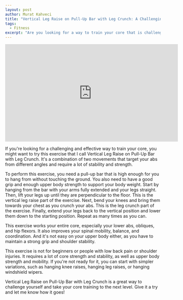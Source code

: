 ```yaml
---
layout: post
author: Murat Kahveci
title: "Vertical Leg Raise on Pull-Up Bar with Leg Crunch: A Challenging Core Exercise"
tags: 
  - Fitness
excerpt: "Are you looking for a way to train your core that is challenging and effective? Try Vertical Leg Raise on Pull-Up Bar with Leg Crunch, an exercise that combines two movements to target your abs from different angles. You need a pull-up bar, a good grip, and enough upper body strength to do this exercise. You also need a lot of core strength and stability, as well as spinal mobility, balance, and coordination. This exercise is not for beginners or people with low back pain or shoulder injuries. If you want to learn how to do this exercise and see some simpler variations, read the full post here."
---
```


<iframe width="560" height="315" src="https://www.youtube.com/embed/-Blz4gu3-3U?si=ipzzEGSoW9bwxv0s" title="YouTube video player" frameborder="0" allow="accelerometer; autoplay; clipboard-write; encrypted-media; gyroscope; picture-in-picture; web-share" allowfullscreen></iframe>

If you're looking for a challenging and effective way to train your core, you might want to try this exercise that I call Vertical Leg Raise on Pull-Up Bar with Leg Crunch. It's a combination of two movements that target your abs from different angles and require a lot of stability and strength.

To perform this exercise, you need a pull-up bar that is high enough for you to hang from without touching the ground. You also need to have a good grip and enough upper body strength to support your body weight. Start by hanging from the bar with your arms fully extended and your legs straight. Then, lift your legs up until they are perpendicular to the floor. This is the vertical leg raise part of the exercise. Next, bend your knees and bring them towards your chest as you crunch your abs. This is the leg crunch part of the exercise. Finally, extend your legs back to the vertical position and lower them down to the starting position. Repeat as many times as you can. 

This exercise works your entire core, especially your lower abs, obliques, and hip flexors. It also improves your spinal mobility, balance, and coordination. And it's not easy on your upper body either, as you have to maintain a strong grip and shoulder stability.

This exercise is not for beginners or people with low back pain or shoulder injuries. It requires a lot of core strength and stability, as well as upper body strength and mobility. If you're not ready for it, you can start with simpler variations, such as hanging knee raises, hanging leg raises, or hanging windshield wipers.

Vertical Leg Raise on Pull-Up Bar with Leg Crunch is a great way to challenge yourself and take your core training to the next level. Give it a try and let me know how it goes!

